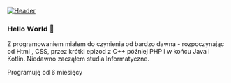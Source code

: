 

[![Header](https://raw.githubusercontent.com/polonez-byte-112/<OWNER>/<OWNER>/gh-bannner-light.png "Header")](https://some-url.dev/)


### Hello World 👋

Z programowaniem miałem do czynienia od bardzo dawna - rozpoczynając od Html , CSS, przez krótki epizod z C++ później PHP i w końcu Java i Kotlin. Niedawno zacząłem studia Informatyczne. 


Programuję od 6 miesięcy

<!--
**polonez-byte-112/polonez-byte-112** is a ✨ _special_ ✨ repository because its `README.md` (this file) appears on your GitHub profile.
Here are some ideas to get you started:

 🔭 I’m currently working on ...
- 🌱 I’m currently learning ...
- 👯 I’m looking to collaborate on ...
- 🤔 I’m looking for help with ...
- 💬 Ask me about ...
- 📫 How to reach me: ...
- 😄 Pronouns: ...
- ⚡ Fun fact: ...
-->
